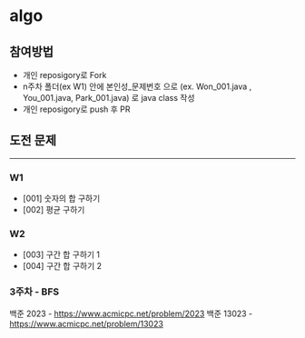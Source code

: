 # algo

## 참여방법
- 개인 reposigory로 Fork
- n주차 폴더(ex W1) 안에 본인성_문제번호 으로 (ex. Won_001.java , You_001.java, Park_001.java) 로 java class 작성
- 개인 reposigory로 push 후 PR

## 도전 문제
<hr>

### W1
- [001] 숫자의 합 구하기
- [002] 평균 구하기

### W2
- [003] 구간 합 구하기 1
- [004] 구간 합 구하기 2

### 3주차 - BFS
백준 2023 - https://www.acmicpc.net/problem/2023
백준 13023 - https://www.acmicpc.net/problem/13023